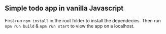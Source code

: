 ## Simple todo app in vanilla Javascript

First run `npm install` in the root folder to install the dependecies.
Then run `npm run build` & `npm run start` to view the app on a localhost.
